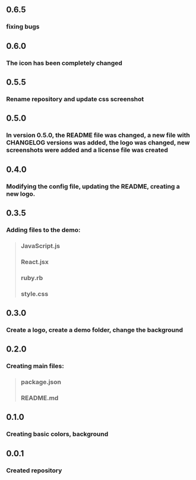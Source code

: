 ## 0.6.5
### fixing bugs

## 0.6.0
### The icon has been completely changed 

## 0.5.5
### Rename repository and update css screenshot

## 0.5.0
### In version 0.5.0, the README file was changed, a new file with CHANGELOG versions was added, the logo was changed, new screenshots were added and a license file was created

## 0.4.0
### Modifying the config file, updating the README, creating a new logo.

## 0.3.5
### Adding files to the demo:
> ### JavaScript.js
> ### React.jsx
> ### ruby.rb
> ### style.css

## 0.3.0
### Create a logo, create a demo folder, change the background

## 0.2.0
### Creating main files:
> ### package.json
> ### README.md

## 0.1.0
### Creating basic colors, background

## 0.0.1
### Created repository
